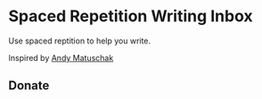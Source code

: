 # Spaced Repetition Writing Inbox

Use spaced reptition to help you write.

Inspired by [Andy Matuschak](https://notes.andymatuschak.org/zSK4LyrCbG9zDrdCWmcovUW)

## Donate
<script type='text/javascript' src='https://storage.ko-fi.com/cdn/widget/Widget_2.js'></script><script type='text/javascript'>kofiwidget2.init('Support me on Ko-fi', '#72a4f2', 'V7V51ID74I');kofiwidget2.draw();</script>